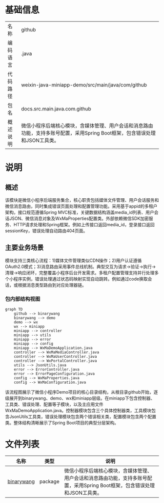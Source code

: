# 基础信息

|      |      |
|------|------|
| 名称 | github |
| 编码语言 | .java |
| 代码路径 | weixin-java-miniapp-demo/src/main/java/com/github |
| 包名 | docs.src.main.java.com.github |
| 概述说明 | 微信小程序后端核心模块，含媒体管理、用户会话和消息路由功能，支持多账号配置，采用Spring Boot框架，包含错误处理和JSON工具类。 |

# 说明

## 概述  
该模块是微信小程序后端服务集合，核心职责包括媒体文件管理、用户会话服务和微信消息路由，同时集成错误页面处理和配置管理功能。采用基于appid的多租户架构，接口规范遵循Spring MVC标准，关键数据结构涵盖media_id列表、用户会话JSON、微信消息对象及WxMaProperties配置类。外部依赖微信SDK加密服务、HTTP请求处理和Spring框架。例如上传接口返回media_id，登录接口返回sessionKey，错误处理自动路由404页面。

## 主要业务场景  
模块支持三类核心流程：1)媒体文件管理类似CDN操作；2)用户认证遵循OAuth2.0模式；3)消息路由采用事件总线机制。典型交互为请求→验证→执行→清理→响应闭环，完整覆盖小程序后台开发需求。多租户配置管理支持并行处理多个小程序实例，错误处理通过状态码映射实现自动跳转。例如通过code换取会话，或根据消息类型路由到对应处理器链。


### 包内部结构视图

```mermaid
graph TD
    github --> binarywang
    binarywang --> demo
    demo --> wx
    wx --> miniapp
    miniapp --> controller
    miniapp --> utils
    miniapp --> error
    miniapp --> config
    miniapp --> WxMaDemoApplication.java
    controller --> WxMaMediaController.java
    controller --> WxMaUserController.java
    controller --> WxPortalController.java
    utils --> JsonUtils.java
    error --> ErrorController.java
    error --> ErrorPageConfiguration.java
    config --> WxMaProperties.java
    config --> WxMaConfiguration.java
```

该流程图展示了微信小程序Demo项目的核心目录结构，从根目录github开始，逐级展开到binarywang、demo、wx和miniapp层级。在miniapp下包含控制器、工具类、错误处理、配置等子模块，以及主应用文件WxMaDemoApplication.java。控制器模块包含三个具体控制器类，工具模块包含JsonUtils工具类，错误处理模块包含两个错误相关类，配置模块包含两个配置类。整体结构清晰展示了Spring Boot项目的典型分层架构。

# 文件列表

| 名称   | 类型  | 说明 |
|-------|------|-------------|
| [binarywang](binarywang/_module.md) | package | 微信小程序后端核心模块，含媒体管理、用户会话和消息路由功能，支持多账号配置，采用Spring Boot框架，包含错误处理和JSON工具类。 |


